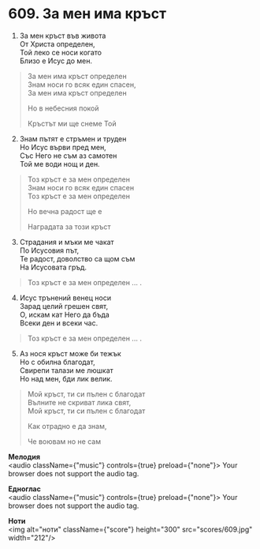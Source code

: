 # 609. За мен има кръст  

1. За мен кръст във живота  
От Христа определен,  
Той леко се носи когато  
Близо е Исус до мен.  

> За мен има кръст определен  
> Знам носи го всяк един спасен,  
> За мен има кръст определен  
> 
> Но в небесния покой  
> 
> Кръстът ми ще снеме Той  
>
2. Знам пътят е стръмен и труден  
Но Исус върви пред мен,  
Със Него не съм аз самотен  
Той ме води нощ и ден.  

> Тоз кръст е за мен определен  
> Знам носи го всяк един спасен  
> Тоз кръст е за мен определен  
> 
> Но вечна радост ще е  
> 
> Наградата за този кръст  
>
3. Страдания и мъки ме чакат  
По Исусовия път,  
Те радост, доволство са щом съм  
На Исусовата гръд.  

> Тоз кръст е за мен определен ... .  

4. Исус трънений венец носи  
Зарад целий грешен свят,  
О, искам кат Него да бъда  
Всеки ден и всеки час.  

> Тоз кръст е за мен определен ... .  

5. Аз нося кръст може би тежък  
Но с обилна благодат,  
Свирепи талази ме люшкат  
Но над мен, бди лик велик.  

> Мой кръст, ти си пълен с благодат  
> Вълните не скриват лика свят,  
> Мой кръст, ти си пълен с благодат  
> 
> Как отрадно е да знам,  
> 
> Че воювам но не сам  
>
__Мелодия__  
<audio className={"music"} controls={true} preload={"none"}><source src="mp3/609.mp3" type="audio/mpeg"/>
Your browser does not support the audio tag.
</audio>  

__Едноглас__  
<audio className={"music"} controls={true} preload={"none"}><source src="transp/609.mp3" type="audio/mpeg"/>
Your browser does not support the audio tag.
</audio>  

__Ноти__  
<img alt="ноти" className={"score"} height="300" src="scores/609.jpg" width="212"/>

